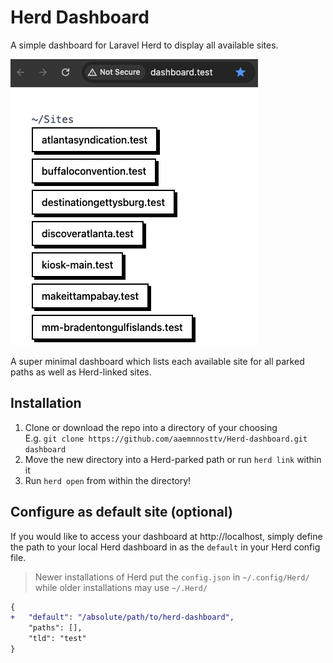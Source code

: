 # Herd Dashboard

A simple dashboard for Laravel Herd to display all available sites.

![image](new-styles-preview.png)

A super minimal dashboard which lists each available site for all parked paths as well as Herd-linked sites.

## Installation

1. Clone or download the repo into a directory of your choosing  
E.g. `git clone https://github.com/aaemnnosttv/Herd-dashboard.git dashboard`
1. Move the new directory into a Herd-parked path or run `herd link` within it
1. Run `herd open` from within the directory!

## Configure as default site (optional)

If you would like to access your dashboard at http://localhost, simply define the path to your local Herd dashboard in as the `default` in your Herd config file.

> Newer installations of Herd put the `config.json` in `~/.config/Herd/` while older installations may use `~/.Herd/`

```diff
{
+   "default": "/absolute/path/to/herd-dashboard",
    "paths": [],
    "tld": "test"
}
```
